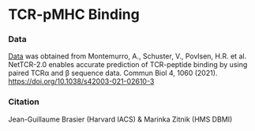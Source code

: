 # TCR-pMHC Binding


### Data

[Data](https://github.com/mnielLab/NetTCR-2.0/tree/main/data) was obtained from Montemurro, A., Schuster, V., Povlsen, H.R. et al. NetTCR-2.0 enables accurate prediction of TCR-peptide binding by using paired TCRα and β sequence data. Commun Biol 4, 1060 (2021). https://doi.org/10.1038/s42003-021-02610-3


### Citation

Jean-Guillaume Brasier (Harvard IACS) & Marinka Zitnik (HMS DBMI)



